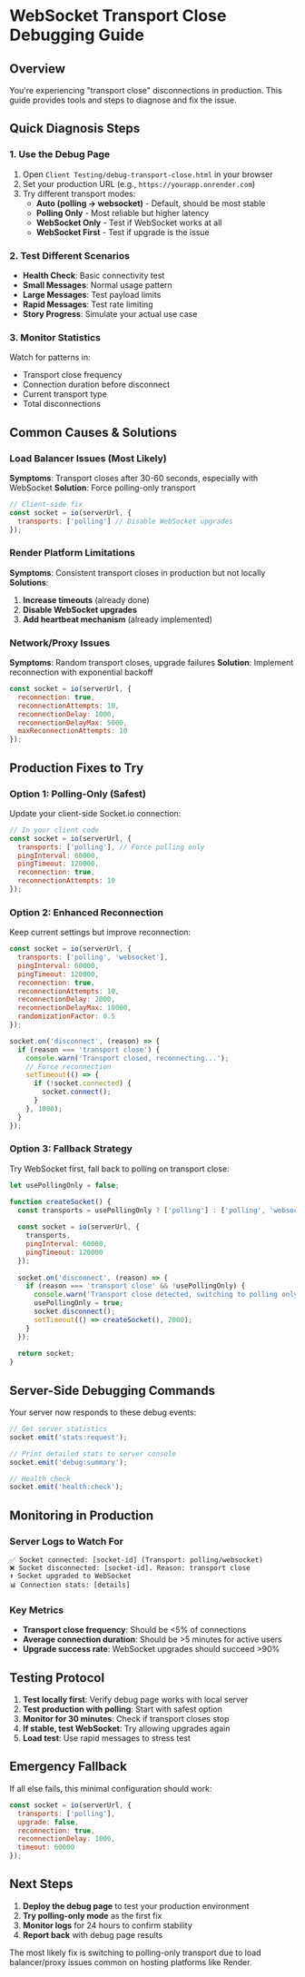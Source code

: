 # WebSocket Transport Close Debugging Guide

## Overview
You're experiencing "transport close" disconnections in production. This guide provides tools and steps to diagnose and fix the issue.

## Quick Diagnosis Steps

### 1. Use the Debug Page
1. Open `Client Testing/debug-transport-close.html` in your browser
2. Set your production URL (e.g., `https://yourapp.onrender.com`)
3. Try different transport modes:
   - **Auto (polling → websocket)** - Default, should be most stable
   - **Polling Only** - Most reliable but higher latency
   - **WebSocket Only** - Test if WebSocket works at all
   - **WebSocket First** - Test if upgrade is the issue

### 2. Test Different Scenarios
- **Health Check**: Basic connectivity test
- **Small Messages**: Normal usage pattern
- **Large Messages**: Test payload limits
- **Rapid Messages**: Test rate limiting
- **Story Progress**: Simulate your actual use case

### 3. Monitor Statistics
Watch for patterns in:
- Transport close frequency
- Connection duration before disconnect
- Current transport type
- Total disconnections

## Common Causes & Solutions

### Load Balancer Issues (Most Likely)
**Symptoms**: Transport closes after 30-60 seconds, especially with WebSocket
**Solution**: Force polling-only transport

```javascript
// Client-side fix
const socket = io(serverUrl, {
  transports: ['polling'] // Disable WebSocket upgrades
});
```

### Render Platform Limitations
**Symptoms**: Consistent transport closes in production but not locally
**Solutions**:
1. **Increase timeouts** (already done)
2. **Disable WebSocket upgrades**
3. **Add heartbeat mechanism** (already implemented)

### Network/Proxy Issues
**Symptoms**: Random transport closes, upgrade failures
**Solution**: Implement reconnection with exponential backoff

```javascript
const socket = io(serverUrl, {
  reconnection: true,
  reconnectionAttempts: 10,
  reconnectionDelay: 1000,
  reconnectionDelayMax: 5000,
  maxReconnectionAttempts: 10
});
```

## Production Fixes to Try

### Option 1: Polling-Only (Safest)
Update your client-side Socket.io connection:

```javascript
// In your client code
const socket = io(serverUrl, {
  transports: ['polling'], // Force polling only
  pingInterval: 60000,
  pingTimeout: 120000,
  reconnection: true,
  reconnectionAttempts: 10
});
```

### Option 2: Enhanced Reconnection
Keep current settings but improve reconnection:

```javascript
const socket = io(serverUrl, {
  transports: ['polling', 'websocket'],
  pingInterval: 60000,
  pingTimeout: 120000,
  reconnection: true,
  reconnectionAttempts: 10,
  reconnectionDelay: 2000,
  reconnectionDelayMax: 10000,
  randomizationFactor: 0.5
});

socket.on('disconnect', (reason) => {
  if (reason === 'transport close') {
    console.warn('Transport closed, reconnecting...');
    // Force reconnection
    setTimeout(() => {
      if (!socket.connected) {
        socket.connect();
      }
    }, 1000);
  }
});
```

### Option 3: Fallback Strategy
Try WebSocket first, fall back to polling on transport close:

```javascript
let usePollingOnly = false;

function createSocket() {
  const transports = usePollingOnly ? ['polling'] : ['polling', 'websocket'];
  
  const socket = io(serverUrl, {
    transports,
    pingInterval: 60000,
    pingTimeout: 120000
  });
  
  socket.on('disconnect', (reason) => {
    if (reason === 'transport close' && !usePollingOnly) {
      console.warn('Transport close detected, switching to polling only');
      usePollingOnly = true;
      socket.disconnect();
      setTimeout(() => createSocket(), 2000);
    }
  });
  
  return socket;
}
```

## Server-Side Debugging Commands

Your server now responds to these debug events:

```javascript
// Get server statistics
socket.emit('stats:request');

// Print detailed stats to server console  
socket.emit('debug:summary');

// Health check
socket.emit('health:check');
```

## Monitoring in Production

### Server Logs to Watch For
```
✅ Socket connected: [socket-id] (Transport: polling/websocket)
❌ Socket disconnected: [socket-id]. Reason: transport close
⬆️ Socket upgraded to WebSocket
📊 Connection stats: [details]
```

### Key Metrics
- **Transport close frequency**: Should be <5% of connections
- **Average connection duration**: Should be >5 minutes for active users
- **Upgrade success rate**: WebSocket upgrades should succeed >90%

## Testing Protocol

1. **Test locally first**: Verify debug page works with local server
2. **Test production with polling**: Start with safest option
3. **Monitor for 30 minutes**: Check if transport closes stop
4. **If stable, test WebSocket**: Try allowing upgrades again
5. **Load test**: Use rapid messages to stress test

## Emergency Fallback

If all else fails, this minimal configuration should work:

```javascript
const socket = io(serverUrl, {
  transports: ['polling'],
  upgrade: false,
  reconnection: true,
  reconnectionDelay: 1000,
  timeout: 60000
});
```

## Next Steps

1. **Deploy the debug page** to test your production environment
2. **Try polling-only mode** as the first fix
3. **Monitor logs** for 24 hours to confirm stability
4. **Report back** with debug page results

The most likely fix is switching to polling-only transport due to load balancer/proxy issues common on hosting platforms like Render.
